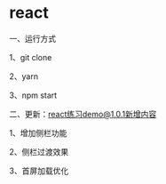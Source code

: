 # react

一、运行方式

1、git clone

2、yarn

3、npm start



二、更新：react练习demo@1.0.1新增内容

1、增加侧栏功能

2、侧栏过渡效果

3、首屏加载优化
